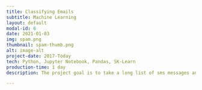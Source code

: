 ```yaml
---
title: Classifying Emails
subtitle: Machine Learning
layout: default
modal-id: 6
date: 2021-01-03
img: spam.png
thumbnail: spam-thumb.png
alt: image-alt
project-date: 2017-Today
tech: Python, Jupyter Notebook, Pandas, SK-Learn
production-time: 1 day
description: The project goal is to take a long list of sms messages and train a machine learning model to classify them as spam or not. The dataset was split into train/test sets and the resulting classification was compared for accuracy.<br><br><strong><a href="https://github.com/rogueverve/data-notebooks/blob/main/SMSSPamCollection.ipynb" target="_blank">CLICK HERE TO SEE THE NOTEBOOK ON GITHUB</a></strong>

---
```

